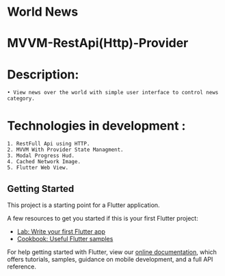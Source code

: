 ﻿# World News
# MVVM-RestApi(Http)-Provider
# Description: 
    • View news over the world with simple user interface to control news category.
# Technologies in development :
    1. RestFull Api using HTTP.
    2. MVVM With Provider State Managment.
    3. Modal Progress Hud.
    4. Cached Network Image.
    5. Flutter Web View.







## Getting Started

This project is a starting point for a Flutter application.

A few resources to get you started if this is your first Flutter project:

- [Lab: Write your first Flutter app](https://flutter.dev/docs/get-started/codelab)
- [Cookbook: Useful Flutter samples](https://flutter.dev/docs/cookbook)

For help getting started with Flutter, view our
[online documentation](https://flutter.dev/docs), which offers tutorials,
samples, guidance on mobile development, and a full API reference.
